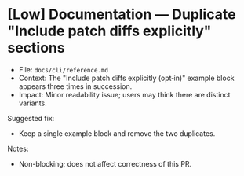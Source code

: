 # [Low] Documentation — Duplicate "Include patch diffs explicitly" sections

- File: `docs/cli/reference.md`
- Context: The "Include patch diffs explicitly (opt‑in)" example block appears three times in succession.
- Impact: Minor readability issue; users may think there are distinct variants.

Suggested fix:

- Keep a single example block and remove the two duplicates.

Notes:

- Non-blocking; does not affect correctness of this PR.
